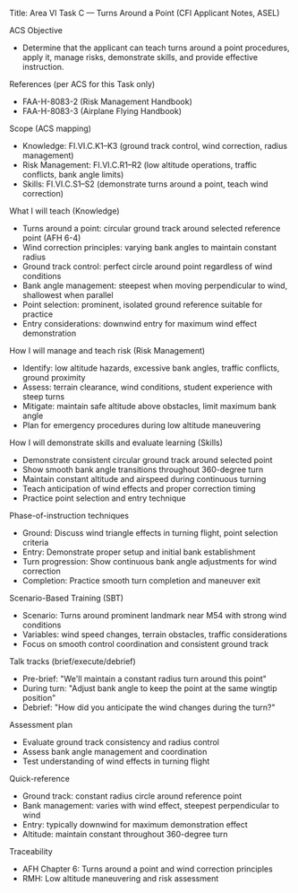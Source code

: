 Title: Area VI Task C — Turns Around a Point (CFI Applicant Notes, ASEL)

ACS Objective
- Determine that the applicant can teach turns around a point procedures, apply it, manage risks, demonstrate skills, and provide effective instruction.

References (per ACS for this Task only)
- FAA-H-8083-2 (Risk Management Handbook)
- FAA-H-8083-3 (Airplane Flying Handbook)

Scope (ACS mapping)
- Knowledge: FI.VI.C.K1–K3 (ground track control, wind correction, radius management)
- Risk Management: FI.VI.C.R1–R2 (low altitude operations, traffic conflicts, bank angle limits)
- Skills: FI.VI.C.S1–S2 (demonstrate turns around a point, teach wind correction)

What I will teach (Knowledge)
- Turns around a point: circular ground track around selected reference point (AFH 6-4)
- Wind correction principles: varying bank angles to maintain constant radius
- Ground track control: perfect circle around point regardless of wind conditions
- Bank angle management: steepest when moving perpendicular to wind, shallowest when parallel
- Point selection: prominent, isolated ground reference suitable for practice
- Entry considerations: downwind entry for maximum wind effect demonstration

How I will manage and teach risk (Risk Management)
- Identify: low altitude hazards, excessive bank angles, traffic conflicts, ground proximity
- Assess: terrain clearance, wind conditions, student experience with steep turns
- Mitigate: maintain safe altitude above obstacles, limit maximum bank angle
- Plan for emergency procedures during low altitude maneuvering

How I will demonstrate skills and evaluate learning (Skills)
- Demonstrate consistent circular ground track around selected point
- Show smooth bank angle transitions throughout 360-degree turn
- Maintain constant altitude and airspeed during continuous turning
- Teach anticipation of wind effects and proper correction timing
- Practice point selection and entry technique

Phase-of-instruction techniques
- Ground: Discuss wind triangle effects in turning flight, point selection criteria
- Entry: Demonstrate proper setup and initial bank establishment
- Turn progression: Show continuous bank angle adjustments for wind correction
- Completion: Practice smooth turn completion and maneuver exit

Scenario-Based Training (SBT)
- Scenario: Turns around prominent landmark near M54 with strong wind conditions
- Variables: wind speed changes, terrain obstacles, traffic considerations
- Focus on smooth control coordination and consistent ground track

Talk tracks (brief/execute/debrief)
- Pre-brief: "We'll maintain a constant radius turn around this point"
- During turn: "Adjust bank angle to keep the point at the same wingtip position"
- Debrief: "How did you anticipate the wind changes during the turn?"

Assessment plan
- Evaluate ground track consistency and radius control
- Assess bank angle management and coordination
- Test understanding of wind effects in turning flight

Quick-reference
- Ground track: constant radius circle around reference point
- Bank management: varies with wind effect, steepest perpendicular to wind
- Entry: typically downwind for maximum demonstration effect
- Altitude: maintain constant throughout 360-degree turn

Traceability
- AFH Chapter 6: Turns around a point and wind correction principles
- RMH: Low altitude maneuvering and risk assessment